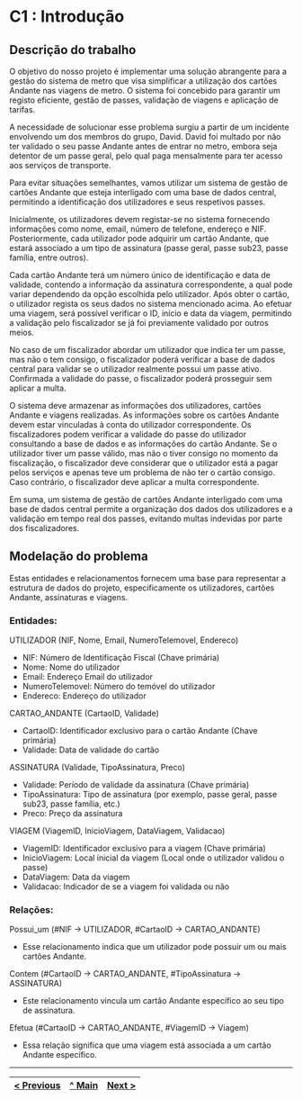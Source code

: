 # C1 : Introdução

## **Descrição do trabalho**

O objetivo do nosso projeto é implementar uma solução abrangente para a gestão do sistema de metro que visa simplificar a utilização dos cartões Andante nas viagens de metro. O sistema foi concebido para garantir um registo eficiente, gestão de passes, validação de viagens e aplicação de tarifas.

A necessidade de solucionar esse problema surgiu a partir de um incidente envolvendo um dos membros do grupo, David. David foi multado por não ter validado o seu passe Andante antes de entrar no metro, embora seja detentor de um passe geral, pelo qual paga mensalmente para ter acesso aos serviços de transporte.

Para evitar situações semelhantes, vamos utilizar um sistema de gestão de cartões Andante que esteja interligado com uma base de dados central, permitindo a identificação dos utilizadores e seus respetivos passes.

Inicialmente, os utilizadores devem registar-se no sistema fornecendo informações como nome, email, número de telefone, endereço e NIF. Posteriormente, cada utilizador pode adquirir um cartão Andante, que estará associado a um tipo de assinatura (passe geral, passe sub23, passe família, entre outros).

Cada cartão Andante terá um número único de identificação e data de validade, contendo a informação da assinatura correspondente, a qual pode variar dependendo da opção escolhida pelo utilizador. Após obter o cartão, o utilizador regista os seus dados no sistema mencionado acima. Ao efetuar uma viagem, será possível verificar o ID, início e data da viagem, permitindo a validação pelo fiscalizador se já foi previamente validado por outros meios.

No caso de um fiscalizador abordar um utilizador que indica ter um passe, mas não o tem consigo, o fiscalizador poderá verificar a base de dados central para validar se o utilizador realmente possui um passe ativo. Confirmada a validade do passe, o fiscalizador poderá prosseguir sem aplicar a multa.

O sistema deve armazenar as informações dos utilizadores, cartões Andante e viagens realizadas. As informações sobre os cartões Andante devem estar vinculadas à conta do utilizador correspondente. Os fiscalizadores podem verificar a validade do passe do utilizador consultando a base de dados e as informações do cartão Andante. Se o utilizador tiver um passe válido, mas não o tiver consigo no momento da fiscalização, o fiscalizador deve considerar que o utilizador está a pagar pelos serviços e apenas teve um problema de não ter o cartão consigo. Caso contrário, o fiscalizador deve aplicar a multa correspondente.

Em suma, um sistema de gestão de cartões Andante interligado com uma base de dados central permite a organização dos dados dos utilizadores e a validação em tempo real dos passes, evitando multas indevidas por parte dos fiscalizadores.

## **Modelação do problema**

Estas entidades e relacionamentos fornecem uma base para representar a estrutura de dados do projeto, especificamente os utilizadores, cartões Andante, assinaturas e viagens.

### **Entidades**:

UTILIZADOR (NIF, Nome, Email, NumeroTelemovel, Endereco)

- NIF: Número de Identificação Fiscal (Chave primária)
- Nome: Nome do utilizador
- Email: Endereço Email do utilizador
- NumeroTelemovel: Número do temóvel do utilizador
- Endereco: Endereço do utilizador

CARTAO_ANDANTE (CartaoID, Validade)

- CartaoID: Identificador exclusivo para o cartão Andante (Chave primária)
- Validade: Data de validade do cartão

ASSINATURA (Validade, TipoAssinatura, Preco)

- Validade: Período de validade da assinatura (Chave primária)
- TipoAssinatura: Tipo de assinatura (por exemplo, passe geral, passe sub23, passe família, etc.)
- Preco: Preço da assinatura

VIAGEM (ViagemID, InicioViagem, DataViagem, Validacao)

- ViagemID: Identificador exclusivo para a viagem (Chave primária)
- InicioViagem: Local inicial da viagem (Local onde o utilizador validou o passe)
- DataViagem: Data da viagem
- Validacao: Indicador de se a viagem foi validada ou não

### **Relações**:

Possui_um (#NIF -> UTILIZADOR, #CartaoID -> CARTAO_ANDANTE)

- Esse relacionamento indica que um utilizador pode possuir um ou mais cartões Andante.

Contem (#CartaoID -> CARTAO_ANDANTE, #TipoAssinatura -> ASSINATURA)

- Este relacionamento vincula um cartão Andante específico ao seu tipo de assinatura.

Efetua (#CartaoID -> CARTAO_ANDANTE, #ViagemID -> Viagem)

- Essa relação significa que uma viagem está associada a um cartão Andante específico.

---

[< Previous](rei00.md) | [^ Main](https://github.com/a041326/TCM22-SIBD-G01/blob/main/README.md) | [Next >](rei02.md)
:--- | :---: | ---: 